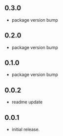 ## 0.3.0
* package version bump

## 0.2.0
* package version bump

## 0.1.0
* package version bump

## 0.0.2
* readme update

## 0.0.1
* initial release.
